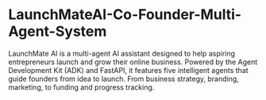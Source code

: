 # LaunchMateAI-Co-Founder-Multi-Agent-System
LaunchMate AI is a multi-agent AI assistant designed to help aspiring entrepreneurs launch and grow their online business. Powered by the Agent Development Kit (ADK) and FastAPI, it features five intelligent agents that guide founders from idea to launch. From business strategy, branding, marketing, to funding and progress tracking.
